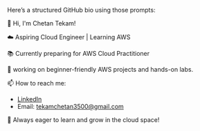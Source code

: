 <!--
## Hi there 👋

**Chetan3500/Chetan3500** is a ✨ _special_ ✨ repository because its `README.md` (this file) appears on your GitHub profile.

Here are some ideas to get you started:

- 🔭 I’m currently working on ...
- 🌱 I’m currently learning ...
- 👯 I’m looking to collaborate on ...
- 🤔 I’m looking for help with ...
- 💬 Ask me about ...
- 📫 How to reach me: ...
- 😄 Pronouns: ...
- ⚡ Fun fact: ...
-->
Here’s a structured GitHub bio using those prompts:

👋 Hi, I'm Chetan Tekam!

☁️ Aspiring Cloud Engineer | Learning AWS

📚 Currently preparing for AWS Cloud Practitioner

🔭 working on beginner-friendly AWS projects and hands-on labs.

<!--
🌱 I’m currently learning AWS Cloud Practitioner concepts.
👯 I’m looking to collaborate on beginner-friendly cloud projects.
🤔 I’m looking for help with AWS best practices and real-world use cases.
💬 Ask me about cloud computing, AWS basics, and DevOps fundamentals.
-->
📫 How to reach me:
- [LinkedIn](https://www.linkedin.com/in/chetan-tekam-71b35934a)
- Email: [tekamchetan3500@gmail.com](tekamchetan3500@gmail.com)

🚀 Always eager to learn and grow in the cloud space!
